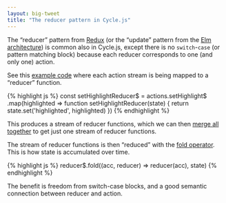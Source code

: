 ```yaml
---
layout: big-tweet
title: "The reducer pattern in Cycle.js"
---
```


The “reducer” pattern from [Redux](https://github.com/rackt/redux) (or the “update” pattern from the [Elm architecture](https://github.com/evancz/elm-architecture-tutorial)) is common also in Cycle.js, except there is no `switch`-`case` (or pattern matching block) because each reducer corresponds to one (and only one) action.

See this [example code](https://github.com/cyclejs/cyclejs/blob/198c3079584a17d2fd3cadcac87d5aa3ee330098/examples/autocomplete-search/src/app.js#L144-L182) where each action stream is being mapped to a “reducer” function.

{% highlight js %}
const setHighlightReducer$ = actions.setHighlight$
  .map(highlighted => function setHighlightReducer(state) {
    return state.set('highlighted', highlighted)
  })
{% endhighlight %}

This produces a stream of reducer functions, which we can then [merge all together](https://github.com/cyclejs/cyclejs/blob/198c3079584a17d2fd3cadcac87d5aa3ee330098/examples/autocomplete-search/src/app.js#L184-L189) to get just one stream of reducer functions.

The stream of reducer functions is then “reduced” with the [fold operator](https://github.com/cyclejs/cyclejs/blob/198c3079584a17d2fd3cadcac87d5aa3ee330098/examples/autocomplete-search/src/app.js#L204). This is how state is accumulated over time.

{% highlight js %}
reducer$.fold((acc, reducer) => reducer(acc), state)
{% endhighlight %}

The benefit is freedom from switch-case blocks, and a good semantic connection between reducer and action.
